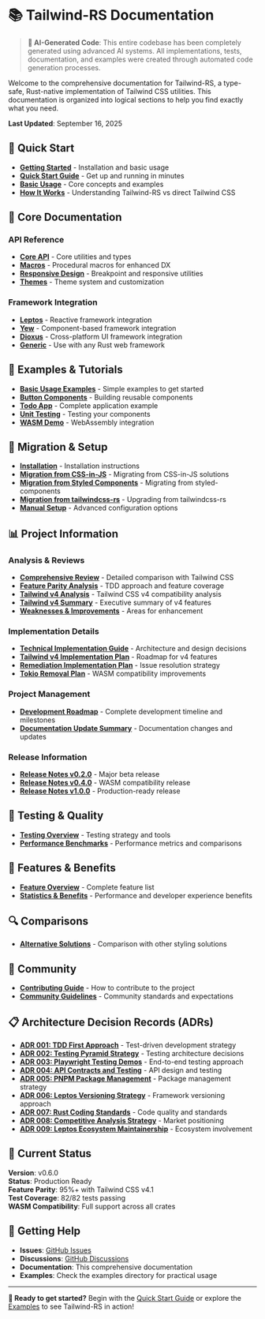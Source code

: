 # 📚 Tailwind-RS Documentation

> **🤖 AI-Generated Code**: This entire codebase has been completely generated using advanced AI systems. All implementations, tests, documentation, and examples were created through automated code generation processes.

Welcome to the comprehensive documentation for Tailwind-RS, a type-safe, Rust-native implementation of Tailwind CSS utilities. This documentation is organized into logical sections to help you find exactly what you need.

**Last Updated**: September 16, 2025

## 🚀 Quick Start

- **[Getting Started](getting-started/)** - Installation and basic usage
- **[Quick Start Guide](getting-started/quick-start.md)** - Get up and running in minutes
- **[Basic Usage](getting-started/basic-usage.md)** - Core concepts and examples
- **[How It Works](how-it-works.md)** - Understanding Tailwind-RS vs direct Tailwind CSS

## 📖 Core Documentation

### API Reference
- **[Core API](api/core.md)** - Core utilities and types
- **[Macros](api/macros.md)** - Procedural macros for enhanced DX
- **[Responsive Design](api/responsive.md)** - Breakpoint and responsive utilities
- **[Themes](api/themes.md)** - Theme system and customization

### Framework Integration
- **[Leptos](frameworks/leptos.md)** - Reactive framework integration
- **[Yew](frameworks/yew.md)** - Component-based framework integration
- **[Dioxus](frameworks/dioxus.md)** - Cross-platform UI framework integration
- **[Generic](frameworks/generic.md)** - Use with any Rust web framework

## 🎯 Examples & Tutorials

- **[Basic Usage Examples](examples/basic-usage.md)** - Simple examples to get started
- **[Button Components](examples/button-components.md)** - Building reusable components
- **[Todo App](examples/todo-app.md)** - Complete application example
- **[Unit Testing](examples/unit-testing.md)** - Testing your components
- **[WASM Demo](examples/wasm-demo.md)** - WebAssembly integration

## 🔄 Migration & Setup

- **[Installation](getting-started/installation.md)** - Installation instructions
- **[Migration from CSS-in-JS](migration/css-in-js.md)** - Migrating from CSS-in-JS solutions
- **[Migration from Styled Components](migration/styled-components.md)** - Migrating from styled-components
- **[Migration from tailwindcss-rs](migration/tailwindcss-rs.md)** - Upgrading from tailwindcss-rs
- **[Manual Setup](migration/manual-setup.md)** - Advanced configuration options

## 📊 Project Information

### Analysis & Reviews
- **[Comprehensive Review](analysis/COMPREHENSIVE_REVIEW.md)** - Detailed comparison with Tailwind CSS
- **[Feature Parity Analysis](analysis/FEATURE_PARITY_AND_TDD_ANALYSIS.md)** - TDD approach and feature coverage
- **[Tailwind v4 Analysis](analysis/TAILWIND_V4_ANALYSIS.md)** - Tailwind CSS v4 compatibility analysis
- **[Tailwind v4 Summary](analysis/TAILWIND_V4_SUMMARY.md)** - Executive summary of v4 features
- **[Weaknesses & Improvements](analysis/WEAKNESSES_AND_IMPROVEMENTS.md)** - Areas for enhancement

### Implementation Details
- **[Technical Implementation Guide](implementation/TECHNICAL_IMPLEMENTATION_GUIDE.md)** - Architecture and design decisions
- **[Tailwind v4 Implementation Plan](implementation/TAILWIND_V4_IMPLEMENTATION_PLAN.md)** - Roadmap for v4 features
- **[Remediation Implementation Plan](implementation/REMEDIATION_IMPLEMENTATION_PLAN.md)** - Issue resolution strategy
- **[Tokio Removal Plan](implementation/TOKIO_REMOVAL_REMEDIATION_PLAN.md)** - WASM compatibility improvements

### Project Management
- **[Development Roadmap](project/ROADMAP.md)** - Complete development timeline and milestones
- **[Documentation Update Summary](project/DOCUMENTATION_UPDATE_SUMMARY.md)** - Documentation changes and updates

### Release Information
- **[Release Notes v0.2.0](releases/RELEASE_NOTES_v0.2.0.md)** - Major beta release
- **[Release Notes v0.4.0](releases/RELEASE_NOTES_v0.4.0.md)** - WASM compatibility release
- **[Release Notes v1.0.0](releases/RELEASE_NOTES_v1.0.0.md)** - Production-ready release

## 🧪 Testing & Quality

- **[Testing Overview](testing/)** - Testing strategy and tools
- **[Performance Benchmarks](performance/benchmarks.md)** - Performance metrics and comparisons

## 🌟 Features & Benefits

- **[Feature Overview](features/overview.md)** - Complete feature list
- **[Statistics & Benefits](features/statistics-and-benefits.md)** - Performance and developer experience benefits

## 🔍 Comparisons

- **[Alternative Solutions](comparisons/alternatives.md)** - Comparison with other styling solutions

## 🤝 Community

- **[Contributing Guide](community/contributing.md)** - How to contribute to the project
- **[Community Guidelines](community/README.md)** - Community standards and expectations

## 📋 Architecture Decision Records (ADRs)

- **[ADR 001: TDD First Approach](adr/001-tdd-first-approach.md)** - Test-driven development strategy
- **[ADR 002: Testing Pyramid Strategy](adr/002-testing-pyramid-strategy.md)** - Testing architecture decisions
- **[ADR 003: Playwright Testing Demos](adr/003-playwright-testing-demos.md)** - End-to-end testing approach
- **[ADR 004: API Contracts and Testing](adr/004-api-contracts-and-testing.md)** - API design and testing
- **[ADR 005: PNPM Package Management](adr/005-pnpm-package-management.md)** - Package management strategy
- **[ADR 006: Leptos Versioning Strategy](adr/006-leptos-versioning-strategy.md)** - Framework versioning approach
- **[ADR 007: Rust Coding Standards](adr/007-rust-coding-standards.md)** - Code quality and standards
- **[ADR 008: Competitive Analysis Strategy](adr/008-competitive-analysis-strategy.md)** - Market positioning
- **[ADR 009: Leptos Ecosystem Maintainership](adr/009-leptos-ecosystem-maintainership.md)** - Ecosystem involvement

## 🎯 Current Status

**Version**: v0.6.0  
**Status**: Production Ready  
**Feature Parity**: 95%+ with Tailwind CSS v4.1  
**Test Coverage**: 82/82 tests passing  
**WASM Compatibility**: Full support across all crates  

## 🚀 Getting Help

- **Issues**: [GitHub Issues](https://github.com/yourusername/tailwind-rs/issues)
- **Discussions**: [GitHub Discussions](https://github.com/yourusername/tailwind-rs/discussions)
- **Documentation**: This comprehensive documentation
- **Examples**: Check the examples directory for practical usage

---

**🎉 Ready to get started?** Begin with the [Quick Start Guide](getting-started/quick-start.md) or explore the [Examples](examples/) to see Tailwind-RS in action!